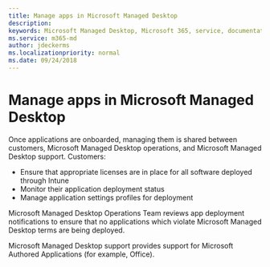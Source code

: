 ```yaml
---
title: Manage apps in Microsoft Managed Desktop
description:  
keywords: Microsoft Managed Desktop, Microsoft 365, service, documentation
ms.service: m365-md
author: jdeckerms
ms.localizationpriority: normal
ms.date: 09/24/2018
---
```


# Manage apps in Microsoft Managed Desktop

<!--Application management -->

Once applications are onboarded, managing them is shared between customers, Microsoft Managed Desktop operations, and Microsoft Managed Desktop support. 
Customers:

- Ensure that appropriate licenses are in place for all software deployed through Intune 
- Monitor their application deployment status
- Manage application settings profiles for deployment

Microsoft Managed Desktop Operations Team reviews app deployment notifications to ensure that no applications which violate Microsoft Managed Desktop terms are being deployed. 

Microsoft Managed Desktop support provides support for Microsoft Authored Applications (for example, Office). 